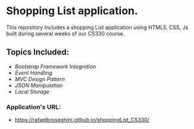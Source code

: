 # Shopping List application.

This repository includes a shopping List application using HTML5, CSS, Js built during several weeks of our CS330 course.

## Topics Included:
  * *Bootstrap Framework Integration*
  * *Event Handling*
  * *MVC Design Pattern*
  * *JSON Manipulation*
  * *Local Storage*


### Application's URL:
 * https://rafaelbroseghini.github.io/shoppingList_CS330/
